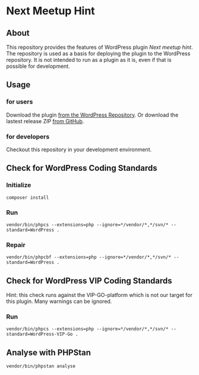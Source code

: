 # Next Meetup Hint

## About

This repository provides the features of WordPress plugin _Next meetup hint_. The repository is used as a basis for deploying the plugin to the WordPress repository. It is not intended to run as a plugin as it is, even if that is possible for development.

## Usage

### for users

Download the plugin [from the WordPress Repository](https://wordpress.org/plugins/next-meetup-hint/).
Or download the lastest release ZIP [from GitHub](https://github.com/threadi/next-meetup-hint/releases).

### for developers

Checkout this repository in your development environment.

## Check for WordPress Coding Standards

### Initialize

`composer install`

### Run

`vendor/bin/phpcs --extensions=php --ignore=*/vendor/*,*/svn/* --standard=WordPress .`

### Repair

`vendor/bin/phpcbf --extensions=php --ignore=*/vendor/*,*/svn/* --standard=WordPress .`

## Check for WordPress VIP Coding Standards

Hint: this check runs against the VIP-GO-platform which is not our target for this plugin. Many warnings can be ignored.

### Run

`vendor/bin/phpcs --extensions=php --ignore=*/vendor/*,*/svn/* --standard=WordPress-VIP-Go .`

## Analyse with PHPStan

`vendor/bin/phpstan analyse`
